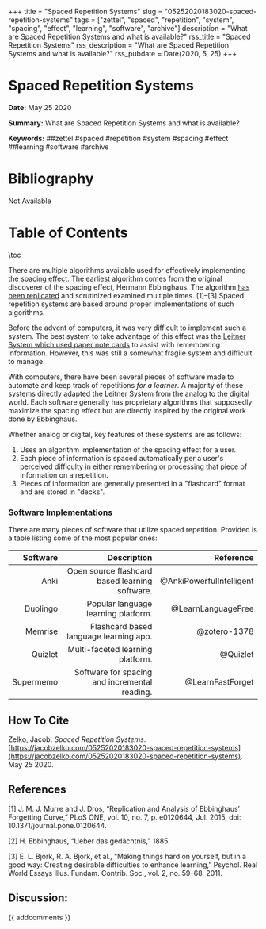 +++
title = "Spaced Repetition Systems"
slug = "05252020183020-spaced-repetition-systems"
tags = ["zettel", "spaced", "repetition", "system", "spacing", "effect", "learning", "software", "archive"]
description = "What are Spaced Repetition Systems and what is available?"
rss_title = "Spaced Repetition Systems"
rss_description = "What are Spaced Repetition Systems and what is available?"
rss_pubdate = Date(2020, 5, 25)
+++



Spaced Repetition Systems
=========

**Date:** May 25 2020

**Summary:** What are Spaced Repetition Systems and what is available?

**Keywords:** ##zettel #spaced #repetition #system #spacing #effect ##learning #software  #archive

Bibliography
==========

Not Available

Table of Contents
=========

\toc

There are multiple algorithms available used for effectively implementing the [spacing effect](https://jacobzelko.com/05282020163507-spacing-effect). The earliest algorithm comes from the original discoverer of the spacing effect, Hermann Ebbinghaus. The algorithm [has been replicated](https://jacobzelko.com/05282020172154-replication-ebbinghaus) and scrutinized examined multiple times. [1]–[3] Spaced repetition systems are based around proper implementations of such algorithms.

Before the advent of computers, it was very difficult to implement such a system. The best system to take advantage of this effect was the [Leitner System which used paper note cards](https://jacobzelko.com/05102020220941-leitner-system) to assist with remembering information. However, this was still a somewhat fragile system and difficult to manage.

With computers, there have been several pieces of software made to automate and keep track of repetitions *for a learner*. A majority of these systems directly adapted the Leitner System from the analog to the digital world. Each software generally has proprietary algorithms that supposedly maximize the spacing effect but are directly inspired by the original work done by Ebbinghaus.

Whether analog or digital, key features of these systems are as follows:

1. Uses an algorithm implementation of the spacing effect for a user.
2. Each piece of information is spaced automatically per a user's perceived difficulty in either remembering or processing that piece of information on a repetition.
3. Pieces of information are generally presented in a "flashcard" format and are stored in "decks".

### Software Implementations

There are many pieces of software that utilize spaced repetition. Provided is a table listing some of the most popular ones:

|  Software |                                    Description |                Reference |
| ---------:| ----------------------------------------------:| ------------------------:|
|      Anki | Open source flashcard based learning software. | @AnkiPowerfulIntelligent |
|  Duolingo |            Popular language learning platform. |       @LearnLanguageFree |
|   Memrise |         Flashcard based language learning app. |             @zotero-1378 |
|   Quizlet |               Multi-faceted learning platform. |                 @Quizlet |
| Supermemo |  Software for spacing and incremental reading. |         @LearnFastForget |
## How To Cite

 Zelko, Jacob. _Spaced Repetition Systems_. [https://jacobzelko.com/05252020183020-spaced-repetition-systems](https://jacobzelko.com/05252020183020-spaced-repetition-systems). May 25 2020.
## References

[1] J. M. J. Murre and J. Dros, “Replication and Analysis of Ebbinghaus’ Forgetting Curve,” PLoS ONE, vol. 10, no. 7, p. e0120644, Jul. 2015, doi: 10.1371/journal.pone.0120644.

[2] H. Ebbinghaus, “Ueber das gedächtnis,” 1885.

[3] E. L. Bjork, R. A. Bjork, et al., “Making things hard on yourself, but in a good way: Creating desirable difficulties to enhance learning,” Psychol. Real World Essays Illus. Fundam. Contrib. Soc., vol. 2, no. 59–68, 2011.
## Discussion: 

{{ addcomments }}
